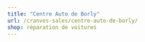 ```yaml
---
title: "Centre Auto de Borly"
url: /cranves-sales/centre-auto-de-borly/
shop: réparation de voitures
---
```

